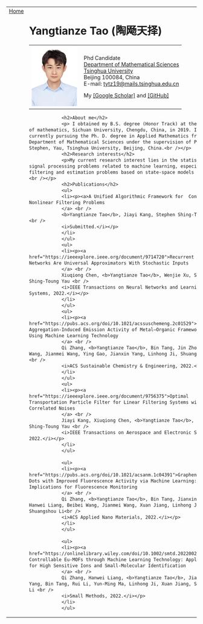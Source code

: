 <!DOCTYPE html PUBLIC "-//W3C//DTD XHTML 1.1//EN"
"http://www.w3.org/TR/xhtml11/DTD/xhtml11.dtd">
<html xmlns="http://www.w3.org/1999/xhtml" xml:lang="en">
	<head>
		<meta name="generator" content="jemdoc, see http://jemdoc.jaboc.net/" />
		<meta http-equiv="Content-Type" content="text/html;charset=utf-8" />
		<link rel="shortcut icon" href="thu.png" type="image/png" />
		<link rel="stylesheet" href="jemdoc.css" type="text/css" />
		<title>Yangtianze Tao</title>
	</head>
	<body>
		<table summary="Table for page layout." id="tlayout">
			<tr valign="top">
				<td id="layout-menu">
					<div class="menu-item"><a href="index.html" class="current">Home</a></div>
				</td>
				<td id="layout-content">
					<div id="toptitle">
						<h1> Yangtianze Tao (陶飏天择) </h1>
					</div>
					<table class="imgtable"><tr><td>
						<a href="https://calibertytz.github.io/"><img src="./tao.jpg" alt="alt text" width="120px" height="160px" /></a>&nbsp;</td>
						<td align="left">
						<p>  Phd Candidate<br />
						<a href="https://math.tsinghua.edu.cn/">Department of Mathematical Sciences</a> <br />
						<a href="http://www.tsinghua.edu.cn/">Tsinghua University</a> <br />
						Beijing 100084, China <br />
						E-mail: <a href="mailto:tytz19@mails.tsinghua.edu.cn">tytz19@mails.tsinghua.edu.cn </a> </p>
						<p>My <a href="https://scholar.google.com/citations?hl=zh-CN&user=-8aFiNIAAAAJ">[Google Scholar]</a> and <a href="https://github.com/calibertytz">[GitHub]</a> </p>
						</td></tr></table>

				<h2>About me</h2>
				<p>	I obtained my B.S. degree (Honor Track) at the college of mathematics, Sichuan University, Chengdu, China, in 2019. I am currently pursuing the Ph. D. degree in Applied Mathematics from the Department of Mathematical Sciences under the supervision of Prof. Stephen, Yau, Tsinghua University, Beijing, China.<br /></p>
				<h2>Research interests</h2>
				<p>My current research interest lies in the statistical signal processing problems related to machine learning, especially filtering and estimation problems based on state-space models (SSMs).<br /></p>
				<h2>Publications</h2>
				<ul>
				<li><p><a>A Unified Algorithmic Framework for  Continuous Nonlinear Filtering Problems
				</a> <br />
				<b>Yangtianze Tao</b>, Jiayi Kang, Stephen Shing-Toung Yau <br />
				<i>Submitted.</i></p>
				</li>
				</ul>
				<ul>
				<li><p><a href="https://ieeexplore.ieee.org/document/9714720">Recurrent Neural Networks Are Universal Approximators With Stochastic Inputs
				</a> <br />
				Xiuqiong Chen, <b>Yangtianze Tao</b>, Wenjie Xu, Stephen Shing-Toung Yau <br />
				<i>IEEE Transactions on Neural Networks and Learning Systems, 2022.</i></p>
				</li>
				</ul>
				<ul>
				<li><p><a href="https://pubs.acs.org/doi/10.1021/acssuschemeng.2c01529">Enhanced Aggregation-Induced Emission Activity of Metal–Organic Frameworks by Using Machine Learning Technology
				</a> <br />
				Qi Zhang, <b>Yangtianze Tao</b>, Bin Tang, Jin Zhou, Haiyan Wang, Jianmei Wang, Ying Gao, Jianxin Yang, Linhong Ji, Shuangshou Li  <br />
				<i>ACS Sustainable Chemistry & Engineering, 2022.</i></p>
				</li>
				</ul>
				<ul>
				<li><p><a href="https://ieeexplore.ieee.org/document/9756375">Optimal Transportation Particle Filter for Linear Filtering Systems with Correlated Noises
				</a> <br />
				Jiayi Kang, Xiuqiong Chen, <b>Yangtianze Tao</b>, Stephen Shing-Toung Yau <br />
				<i>IEEE Transactions on Aerospace and Electronic Systems, 2022.</i></p>
				</li>
				</ul>

				<ul>
				<li><p><a href="https://pubs.acs.org/doi/10.1021/acsanm.1c04391">Graphene Quantum Dots with Improved Fluorescence Activity via Machine Learning: Implications for Fluorescence Monitoring
				</a> <br />
				Qi Zhang, <b>Yangtianze Tao</b>, Bin Tang, Jianxin Yang, Hanwei Liang, Beibei Wang, Jianmei Wang, Xuan Jiang, Linhong Ji, Shuangshou Li<br />
				<i>ACS Applied Nano Materials, 2022.</i></p>
				</li>
				</ul>

				<ul>
				<li><p><a href="https://onlinelibrary.wiley.com/doi/10.1002/smtd.202200208">Size-Controllable Eu-MOFs through Machine Learning Technology: Application for High Sensitive Ions and Small-Molecular Identification
				</a> <br />
				Qi Zhang, Hanwei Liang, <b>Yangtianze Tao</b>, Jianxin Yang, Bin Tang, Rui Li, Yun-Ming Ma, Linhong Ji, Xuan Jiang, Shuangshou Li <br />
				<i>Small Methods, 2022.</i></p>
				</li>
				</ul>
  
</td>
</tr>
</table>
</body>
</html>